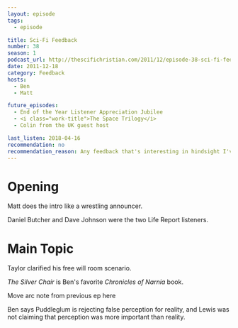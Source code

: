 ```yaml
---
layout: episode
tags:
  - episode

title: Sci-Fi Feedback
number: 38
season: 1
podcast_url: http://thescifichristian.com/2011/12/episode-38-sci-fi-feedback/
date: 2011-12-18
category: Feedback
hosts:
  - Ben
  - Matt

future_episodes: 
  - End of the Year Listener Appreciation Jubilee
  - <i class="work-title">The Space Trilogy</i>
  - Colin from the UK guest host

last_listen: 2018-04-16
recommendation: no
recommendation_reason: Any feedback that's interesting in hindsight I've added to the listener's guide.
---
```

# Opening
Matt does the intro like a wrestling announcer. 

Daniel Butcher and Dave Johnson were the two Life Report listeners. 



# Main Topic
Taylor clarified his free will room scenario.

<i class="work-title">The Silver Chair</i> is Ben's favorite <i class="work-title">Chronicles of Narnia</i> book. 

Move arc note from previous ep here

Ben says Puddleglum is rejecting false perception for reality, and Lewis was not claiming that perception was more important than reality. 